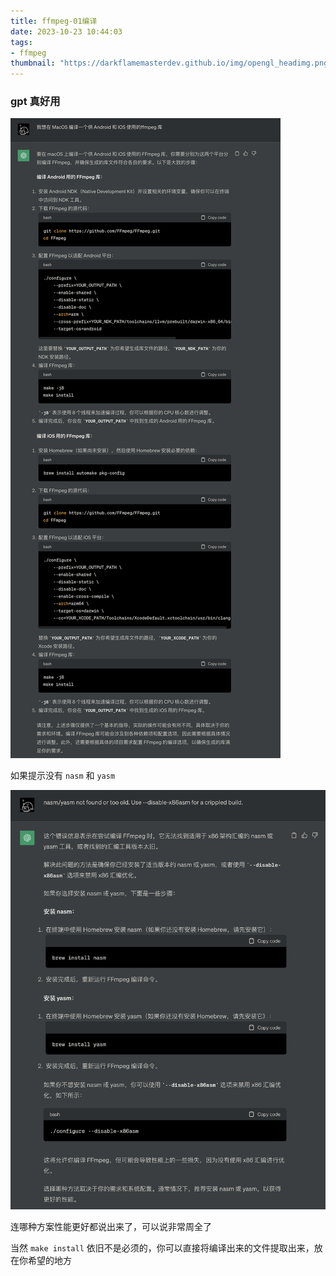 ```yaml
---
title: ffmpeg-01编译
date: 2023-10-23 10:44:03
tags:
- ffmpeg
thumbnail: "https://darkflamemasterdev.github.io/img/opengl_headimg.png"
---
```


### gpt 真好用

![gpt-ffmpeg01.png](ffmpeg-01编译/gpt-ffmpeg01.png)

如果提示没有 `nasm` 和 `yasm`

![gpt-ffmpeg02.png](ffmpeg-01编译/gpt-ffmpeg02.png)

连哪种方案性能更好都说出来了，可以说非常周全了

当然 `make install` 依旧不是必须的，你可以直接将编译出来的文件提取出来，放在你希望的地方


